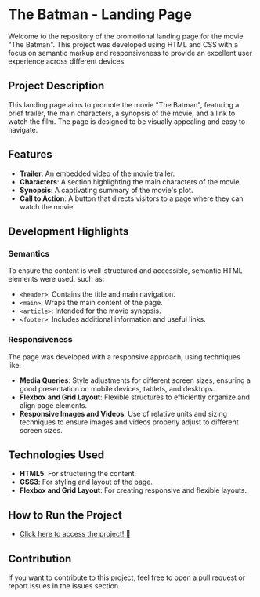 # The Batman - Landing Page

Welcome to the repository of the promotional landing page for the movie "The Batman". This project was developed using HTML and CSS with a focus on semantic markup and responsiveness to provide an excellent user experience across different devices.

## Project Description

This landing page aims to promote the movie "The Batman", featuring a brief trailer, the main characters, a synopsis of the movie, and a link to watch the film. The page is designed to be visually appealing and easy to navigate.

## Features

- **Trailer**: An embedded video of the movie trailer.
- **Characters**: A section highlighting the main characters of the movie.
- **Synopsis**: A captivating summary of the movie's plot.
- **Call to Action**: A button that directs visitors to a page where they can watch the movie.

## Development Highlights

### Semantics

To ensure the content is well-structured and accessible, semantic HTML elements were used, such as:

- `<header>`: Contains the title and main navigation.
- `<main>`: Wraps the main content of the page.
- `<article>`: Intended for the movie synopsis.
- `<footer>`: Includes additional information and useful links.

### Responsiveness

The page was developed with a responsive approach, using techniques like:

- **Media Queries**: Style adjustments for different screen sizes, ensuring a good presentation on mobile devices, tablets, and desktops.
- **Flexbox and Grid Layout**: Flexible structures to efficiently organize and align page elements.
- **Responsive Images and Videos**: Use of relative units and sizing techniques to ensure images and videos properly adjust to different screen sizes.

## Technologies Used

- **HTML5**: For structuring the content.
- **CSS3**: For styling and layout of the page.
- **Flexbox and Grid Layout**: For creating responsive and flexible layouts.

## How to Run the Project

- [Click here to access the project! 🚀](https://kiqf-the-batman.netlify.app/)

## Contribution
If you want to contribute to this project, feel free to open a pull request or report issues in the issues section.